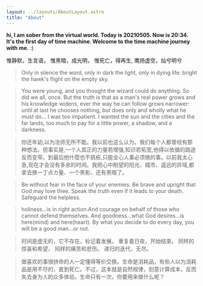 ```yaml
---
layout: ../layouts/AboutLayout.astro
title: "About"
---
```


**hi, I am sober from the virtual world. Today is 20210505. Now is 20:34. It's the first day of time machine. Welcome to the time machine journey with me.**
:)

惟静默，生言语，
惟黑暗，成光明，
惟死亡，得再生,
鹰扬虚空，灿兮明兮

> Only in silence the word,
> only in dark the light,
> only in dying life:
> bright the hawk's flight
> on the empty sky.

> You were young, and you thought the wizard could do anything. So did we all, once. But the truth is that as a man's real power grows and his knowledge widens, ever the way he can follow grows narrower: until at last he chooses nothing, but does only and wholly what he must do... I was too impatient. I wanted the sun and the cities and the far lands, too much to pay for a little power, a shadow, and a darkness.

> 你还年幼,以为法师无所不能。我以前也这么认为。我们每个人都曾经有那种想法。但事实是,一个人其正的力量若增强,知识若拓宽,他得以依循的路途反而变窄。到最后他什麼也不挑栋,只能全心人事必须做的事。以前我太心急,现在才会没有多余的时间。我把心中盼望的阳光、城市、遥远的异域,都拿去换一丁点カ量、一个黑影、还有黑暗了。

> Be without fear
> in the face of your enemies.
> Be brave and upright
> that God may love thee.
> Speak the truth
> even if it leads to your death.
> Safeguard the helpless.

> holiness…is in right action.And courage on behalf of those who cannot defend themselves.
> And goodness…what God desires…is here(mind) and here(heart).
> By what you decide to do every day, you will be a good man…or not.

> 时间是虚无的，它不存在，标记着发展。
> 重复着日夜，开始结束。
> 同样的惊喜和希望，
> 同样的痛苦和悲伤。
> 递归的迭代，无尽。

> 做喜欢的事很拼命的人一定懂得等价交换。生命是消耗品，有些人以为消耗品是用不尽的，直到死亡。不过，这本就是自然规律，刻意计算成本，反而失去身为人的众多体验。生命只有一次，你要用来做什么呢？

